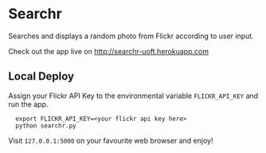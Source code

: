# Searchr
Searches and displays a random photo from Flickr according to user input.

Check out the app live on http://searchr-uoft.herokuapp.com

## Local Deploy

Assign your Flickr API Key to the environmental variable `FLICKR_API_KEY`
and run the app.
```
  export FLICKR_API_KEY=<your flickr api key here>
  python searchr.py
```
Visit `127.0.0.1:5000` on your favourite web browser and enjoy!
